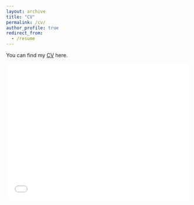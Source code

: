 ```yaml
---
layout: archive
title: "CV"
permalink: /cv/
author_profile: true
redirect_from:
  - /resume
---
```


You can find my 
[CV](https://github.com/isabelhabicht/isabelhabicht.github.io/files/13705121/CV_Habicht_Git.pdf)
here.

<embed src="[http://example.com/the.pdf](https://github.com/isabelhabicht/isabelhabicht.github.io/files/13705121/CV_Habicht_Git.pdf)" width="500" height="375" 
 type="application/pdf">
